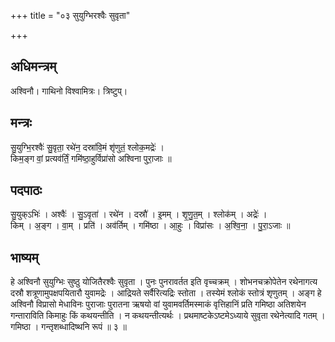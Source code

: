 +++
title = "०३ सुयुग्भिरश्वैः सुवृता"

+++
## अधिमन्त्रम्
अश्विनौ। गाथिनो विश्वामित्रः। त्रिष्टुप्।

## मन्त्रः
सु॒युग्भि॒रश्वैः॑ सु॒वृता॒ रथे॑न॒ दस्रा॑वि॒मं शृ॑णुतं॒ श्लोक॒मद्रेः॑ ।  
किम॒ङ्ग वां॒ प्रत्यव॑र्तिं॒ गमि॑ष्ठा॒हुर्विप्रा॑सो अश्विना पुरा॒जाः ॥

## पदपाठः
सु॒युक्ऽभिः॑ । अश्वैः॑ । सु॒ऽवृता॑ । रथे॑न । दस्रौ॑ । इ॒मम् । शृ॒णु॒त॒म् । श्लोक॑म् । अद्रेः॑ ।  
किम् । अ॒ङ्ग । वा॒म् । प्रति॑ । अव॑र्तिम् । गमि॑ष्ठा । आ॒हुः । विप्रा॑सः । अ॒श्वि॒ना॒ । पु॒रा॒ऽजाः ॥

## भाष्यम्
हे अश्विनौ सुयुग्भिः सुष्ठु योजितैरश्वैः सुवृता । पुनः पुनरावर्तत इति वृच्चक्रम् । शोभनचक्रोपेतेन रथेनागत्य दस्रौ शत्रूणामुपक्षपयितारौ युवामद्रेः । आद्रियते सर्वैरित्यद्रिः स्तोता । तस्येमं श्लोकं स्तोत्रं शृणुतम् । अङ्ग हे अश्विनौ विप्रासो मेधाविनः पुराजाः पुरातना ऋषयो वां युवामवर्तिमस्माकं वृत्तिहानिं प्रति गमिष्ठा अतिशयेन गन्ताराविति किमाहुः किं कथयन्तीति । न कथयन्तीत्यर्थः । प्रथमाष्टकेऽष्टमेऽध्याये सुवृता रथेनेत्यादि गतम् । गमिष्ठा । गन्तृशब्धादिष्थनि रूपं ॥ ३ ॥